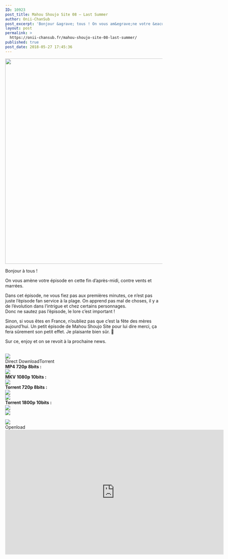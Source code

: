 ```yaml
---
ID: 10923
post_title: Mahou Shoujo Site 08 – Last Summer
author: Onii-ChanSub
post_excerpt: 'Bonjour &agrave; tous ! On vous am&egrave;ne votre &eacute;pisode en cette fin d&rsquo;apr&egrave;s-midi, contre vents et marr&eacute;es. Dans cet &eacute;pisode, ne vous fiez pas aux premi&egrave;res minutes, ce n&rsquo;est pas juste l&rsquo;&eacute;pisode fan service &agrave; la plage. On apprend pas mal de choses, il y a de l&rsquo;&eacute;volution dans l&rsquo;intrigue et chez certains personnages. Donc<p><a href="https://onii-chansub.fr/mahou-shoujo-site-08-last-summer/">LIRE LA SUITE&hellip;</a></p>'
layout: post
permalink: >
  https://onii-chansub.fr/mahou-shoujo-site-08-last-summer/
published: true
post_date: 2018-05-27 17:45:36
---
```

<div class="feedwordpress-gaffer-full-text"><p></p>
<img data-attachment-id="2517" data-permalink="https://onii-chansub.fr/mahou-shoujo-site-08-last-summer/mahou-shoujo-site-08/#main" data-orig-file="https://i2.wp.com/onii-chansub.fr/wp-content/uploads/2018/05/Mahou-Shoujo-Site-08.jpg?fit=1920%2C1080&amp;ssl=1" data-orig-size="1920,1080" data-comments-opened="1" data-image-meta='{"aperture":"0","credit":"","camera":"","caption":"","created_timestamp":"0","copyright":"","focal_length":"0","iso":"0","shutter_speed":"0","title":"","orientation":"1"}' data-image-title="Mahou Shoujo Site – 08" data-image-description="" data-medium-file="https://i2.wp.com/onii-chansub.fr/wp-content/uploads/2018/05/Mahou-Shoujo-Site-08.jpg?fit=1920%2C1080&amp;ssl=1" data-large-file="https://i2.wp.com/onii-chansub.fr/wp-content/uploads/2018/05/Mahou-Shoujo-Site-08.jpg?fit=1920%2C1080&amp;ssl=1" src="https://i2.wp.com/onii-chansub.fr/wp-content/uploads/2018/05/Mahou-Shoujo-Site-08.jpg?resize=1170%2C658&amp;ssl=1" alt="" width="1170" height="658" class="aligncenter size-full wp-image-2517" srcset="https://i2.wp.com/onii-chansub.fr/wp-content/uploads/2018/05/Mahou-Shoujo-Site-08.jpg?w=1920&amp;ssl=1 1920w, https://i2.wp.com/onii-chansub.fr/wp-content/uploads/2018/05/Mahou-Shoujo-Site-08.jpg?resize=768%2C432&amp;ssl=1 768w" sizes="(max-width: 1170px) 100vw, 1170px" data-recalc-dims="1"><p>Bonjour à tous !</p>
<p>On vous amène votre épisode en cette fin d’après-midi, contre vents et marrées.</p>
<p>Dans cet épisode, ne vous fiez pas aux premières minutes, ce n’est pas juste l’épisode fan service à la plage. On apprend pas mal de choses, il y a de l’évolution dans l’intrigue et chez certains personnages.<br>
Donc ne sautez pas l’épisode, le lore c’est important !</p>
<p>Sinon, si vous êtes en France, n’oubliez pas que c’est la fête des mères aujourd’hui. Un petit épisode de Mahou Shoujo Site pour lui dire merci, ça fera sûrement son petit effet. Je plaisante bien sûr. 🤣</p>
<p>Sur ce, enjoy et on se revoit à la prochaine news.<br></p>
<br><img src="https://onii-chansub.fr/wp-content/uploads/2015/09/Lien-des-%C3%A9pisodes-onii-chansub.png"><br><div class="su-tabs su-tabs-style-default su-tabs-vertical" data-active="1">
<div class="su-tabs-nav">
<span class="" data-url="" data-target="blank">Direct Download</span><span class="" data-url="" data-target="blank">Torrent </span>
</div>
<div class="su-tabs-panes">
<div class="su-tabs-pane su-clearfix">
<div class="su-row">
<div class="su-column su-column-size-1-2"><div class="su-column-inner su-clearfix"><strong>MP4 720p 8bits :</strong></div></div>
<div class="su-column su-column-size-1-2"><div class="su-column-inner su-clearfix"><a href="https://onii-chansub.fr/mahou-shoujo-site-08-last-summer/LIEN_JHEBERG"><img src="https://onii-chansub.fr/wp-content/uploads/2015/09/Jheberg.png"></a></div></div>
</div>
<div class="su-row">
<div class="su-column su-column-size-1-2"><div class="su-column-inner su-clearfix"><strong>MKV 1080p 10bits :</strong></div></div>
<div class="su-column su-column-size-1-2"><div class="su-column-inner su-clearfix"><a href="http://www.jheberg.net/captcha/onii-chansub-mahou-shoujo-site-08-vostfr-fhd-1080p/"><img src="https://onii-chansub.fr/wp-content/uploads/2015/09/Jheberg.png"></a></div></div>
</div>
</div>
<div class="su-tabs-pane su-clearfix">
<div class="su-row">
<div class="su-column su-column-size-1-3"><div class="su-column-inner su-clearfix"><strong>Torrent 720p 8bits :</strong></div></div>
<div class="su-column su-column-size-1-3"><div class="su-column-inner su-clearfix"><a href="https://nyaa.si/view/1041470"><img src="https://onii-chansub.fr/wp-content/uploads/2015/09/Nyaa.png"></a></div></div>
<div class="su-column su-column-size-1-3"><div class="su-column-inner su-clearfix"><a href="https://anidex.info/torrent/149832"><img src="https://onii-chansub.fr/wp-content/uploads/2017/07/Anidex.png"></a></div></div>
</div>
<div class="su-row">
<div class="su-column su-column-size-1-3"><div class="su-column-inner su-clearfix"><strong>Torrent 1800p 10bits :</strong></div></div>
<div class="su-column su-column-size-1-3"><div class="su-column-inner su-clearfix"><a href="https://nyaa.si/view/1041471"><img src="https://onii-chansub.fr/wp-content/uploads/2015/09/Nyaa.png"></a></div></div>
<div class="su-column su-column-size-1-3"><div class="su-column-inner su-clearfix"><a href="https://anidex.info/torrent/149831"><img src="https://onii-chansub.fr/wp-content/uploads/2017/07/Anidex.png"></a></div></div>
</div>
</div>
</div>
</div>
<p></p>
<img src="https://onii-chansub.fr/wp-content/uploads/2017/07/streaming-onii-chansub.png"><br><div class="su-tabs su-tabs-style-default" data-active="1">
<div class="su-tabs-nav"><span class="" data-url="" data-target="blank">Openload</span></div>
<div class="su-tabs-panes"><div class="su-tabs-pane su-clearfix">
<iframe src="https://openload.co/embed/aCJXirhiezw/%5BOnii-ChanSub%5D_Mahou_Shoujo_Site_-_08_vostfr_%28HD_720p_8bits%29.mp4" scrolling="no" frameborder="0" width="700" height="400" allowfullscreen="true" webkitallowfullscreen="true" mozallowfullscreen="true"></iframe><br>
</div></div>
</div></div>